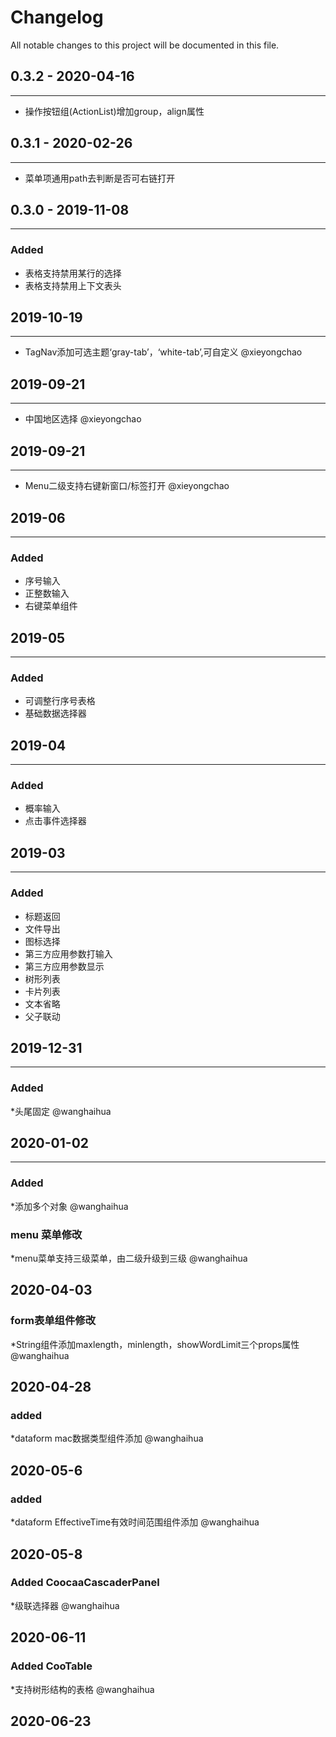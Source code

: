 # Changelog  
All notable changes to this project will be documented in this file.  
## 0.3.2 - 2020-04-16 
----
* 操作按钮组(ActionList)增加group，align属性

## 0.3.1 - 2020-02-26 
----
* 菜单项通用path去判断是否可右链打开

## 0.3.0 - 2019-11-08  
----
### Added  
* 表格支持禁用某行的选择  
* 表格支持禁用上下文表头  

## 2019-10-19   
----
* TagNav添加可选主题‘gray-tab’，‘white-tab’,可自定义 @xieyongchao  

## 2019-09-21   
-----
* 中国地区选择 @xieyongchao   

## 2019-09-21  
----
* Menu二级支持右键新窗口/标签打开  @xieyongchao  

## 2019-06    
----
### Added    
* 序号输入   
* 正整数输入   
* 右键菜单组件   

## 2019-05  
----
### Added  
* 可调整行序号表格    
* 基础数据选择器   

## 2019-04  
----
### Added    
* 概率输入  
* 点击事件选择器  

## 2019-03  
----
### Added  
* 标题返回  
* 文件导出  
* 图标选择 
* 第三方应用参数打输入  
* 第三方应用参数显示  
* 树形列表    
* 卡片列表  
* 文本省略  
* 父子联动 

## 2019-12-31
----
### Added
*头尾固定  @wanghaihua
## 2020-01-02
----
### Added
*添加多个对象  @wanghaihua

### menu 菜单修改
*menu菜单支持三级菜单，由二级升级到三级 @wanghaihua
## 2020-04-03
### form表单组件修改
*String组件添加maxlength，minlength，showWordLimit三个props属性 @wanghaihua
## 2020-04-28
### added
*dataform mac数据类型组件添加 @wanghaihua
## 2020-05-6
### added
*dataform EffectiveTime有效时间范围组件添加 @wanghaihua
## 2020-05-8

### Added CoocaaCascaderPanel
*级联选择器  @wanghaihua
## 2020-06-11

### Added CooTable
*支持树形结构的表格  @wanghaihua
## 2020-06-23


